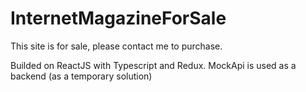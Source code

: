 # InternetMagazineForSale
This site is for sale, please contact me to purchase.

Builded on ReactJS with Typescript and Redux. MockApi is used as a backend (as a temporary solution)
